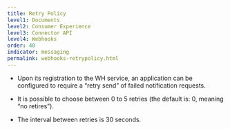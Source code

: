 ```yaml
---
title: Retry Policy
level1: Documents
level2: Consumer Experience
level3: Connector API
level4: Webhooks
order: 40
indicator: messaging
permalink: webhooks-retrypolicy.html
---
```


* Upon its registration to the WH service, an application can be configured to require a “retry send” of failed notification requests.

* It is possible to choose between 0 to 5 retries (the default is: 0, meaning “no retires”).

* The interval between retries is 30 seconds.
